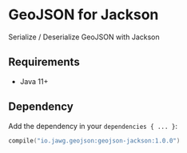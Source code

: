 # GeoJSON for Jackson

Serialize / Deserialize GeoJSON with Jackson

## Requirements
* Java 11+

## Dependency

Add the dependency in your ```dependencies { ... }```:
```kotlin
compile("io.jawg.geojson:geojson-jackson:1.0.0")
```